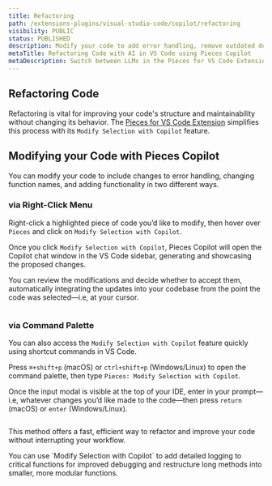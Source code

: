 ```yaml
---
title: Refactoring
path: /extensions-plugins/visual-studio-code/copilot/refactoring
visibility: PUBLIC
status: PUBLISHED
description: Modify your code to add error handling, remove outdated documentation, and much more with Pieces Copilot.
metaTitle: Refactoring Code with AI in VS Code using Pieces Copilot
metaDescription: Switch between LLMs in the Pieces for VS Code Extension, including cloud-based and local models, for flexible AI-powered coding.
---
```


## Refactoring Code

Refactoring is vital for improving your code's structure and maintainability without changing its behavior. The <a target="_blank" href="https://marketplace.visualstudio.com/items?itemName=MeshIntelligentTechnologiesInc.pieces-vscode">Pieces for VS Code Extension</a> simplifies this process with its `Modify Selection with Copilot` feature.

## Modifying your Code with Pieces Copilot

You can modify your code to include changes to error handling, changing function names, and adding functionality in two different ways.

### via Right-Click Menu

Right-click a highlighted piece of code you’d like to modify, then hover over `Pieces` and click on `Modify Selection with Copilot`.

Once you click `Modify Selection with Copilot`, Pieces Copilot will open the Copilot chat window in the VS Code sidebar, generating and showcasing the proposed changes.

You can review the modifications and decide whether to accept them, automatically integrating the updates into your codebase from the point the code was selected—i.e, at your cursor.

<Image src="https://storage.googleapis.com/hashnode_product_documentation_assets/vs_code_extension_assets/pieces_copilot/refactoring/modify_selection.gif" alt="" align="center" fullwidth="true" />

### via Command Palette

You can also access the `Modify Selection with Copilot` feature quickly using shortcut commands in VS Code.

Press `⌘+shift+p` (macOS) or `ctrl+shift+p` (Windows/Linux) to open the command palette, then type `Pieces: Modify Selection with Copilot`.

Once the input modal is visible at the top of your IDE, enter in your prompt—i.e, whatever changes you’d like made to the code—then press `return` (macOS) or `enter` (Windows/Linux).

<Image src="https://storage.googleapis.com/hashnode_product_documentation_assets/cdn_migrate_repair_2/visual_studio_code/refactoring.gif" alt="" align="center" fullwidth="true" />

This method offers a fast, efficient way to refactor and improve your code without interrupting your workflow.

<Callout type="tip">
  You can use `Modify Selection with Copilot` to add detailed logging to critical functions for improved debugging and restructure long methods into smaller, more modular functions.
</Callout>